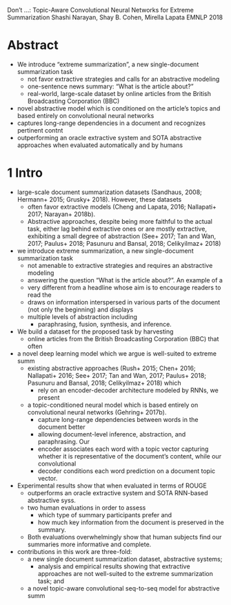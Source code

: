 Don’t ...: Topic-Aware Convolutional Neural Networks for Extreme Summarization
Shashi Narayan, Shay B. Cohen, Mirella Lapata
EMNLP 2018

# Abstract

* We introduce “extreme summarization”, a new single-document summarization task
  * not favor extractive strategies and calls for an abstractive modeling
  * one-sentence news summary: “What is the article about?”
  * real-world, large-scale dataset by
    online articles from the British Broadcasting Corporation (BBC)
* novel abstractive model which is conditioned on the article’s topics and
  based entirely on convolutional neural networks
* captures long-range dependencies in a document and recognizes pertinent contnt
* outperforming an oracle extractive system and SOTA abstractive approaches when
  evaluated automatically and by humans

# 1 Intro

* large-scale document summarization datasets 
  (Sandhaus, 2008; Hermann+ 2015; Grusky+ 2018). However, these datasets 
  * often favor extractive models 
    (Cheng and Lapata, 2016; Nallapati+ 2017; Narayan+ 2018b). 
  * Abstractive approaches, despite being more faithful to the actual task,
    either lag behind extractive ones or are mostly extractive, 
    exhibiting a small degree of abstraction (See+ 2017; Tan and Wan, 2017;
    Paulus+ 2018; Pasunuru and Bansal, 2018; Celikyilmaz+ 2018) 
* we introduce extreme summarization, a new single-document summarization task
  * not amenable to extractive strategies and requires an abstractive modeling
  * answering the question “What is the article about?”. An example of a
  * very different from a headline whose aim is to encourage readers to read the
  * draws on information interspersed in various parts of the document (not only
    the beginning) and displays 
  * multiple levels of abstraction including 
    * paraphrasing, fusion, synthesis, and inference.
* We build a dataset for the proposed task by harvesting 
  * online articles from the British Broadcasting Corporation (BBC) that often
* a novel deep learning model which we argue is well-suited to extreme summ
  * existing abstractive approaches 
    (Rush+ 2015; Chen+ 2016; Nallapati+ 2016; See+ 2017; Tan and Wan, 2017;
    Paulus+ 2018; Pasunuru and Bansal, 2018; Celikyilmaz+ 2018) which 
    * rely on an encoder-decoder architecture modeled by RNNs, we present 
  * a topic-conditioned neural model which is 
    based entirely on convolutional neural networks (Gehring+ 2017b).
    * capture long-range dependencies between words in the document better
    * allowing document-level inference, abstraction, and paraphrasing.  Our
    * encoder associates each word with a topic vector capturing whether it is
      representative of the document’s content, while our convolutional 
    * decoder conditions each word prediction on a document topic vector.
* Experimental results show that when evaluated in terms of ROUGE 
  * outperforms an oracle extractive system and SOTA RNN-based abstractive syss.
  * two human evaluations in order to assess 
    * which type of summary participants prefer and 
    * how much key information from the document is preserved in the summary.
  * Both evaluations overwhelmingly show that human subjects find 
    our summaries more informative and complete.  
* contributions in this work are three-fold: 
  * a new single document summarization dataset, abstractive systems;
    * analysis and empirical results showing that extractive approaches are not
      well-suited to the extreme summarization task; and 
  * a novel topic-aware convolutional seq-to-seq model for abstractive summ
